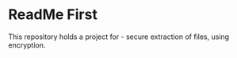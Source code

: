 
# ReadMe First

This repository holds a project for
	- secure extraction of files, using encryption.
